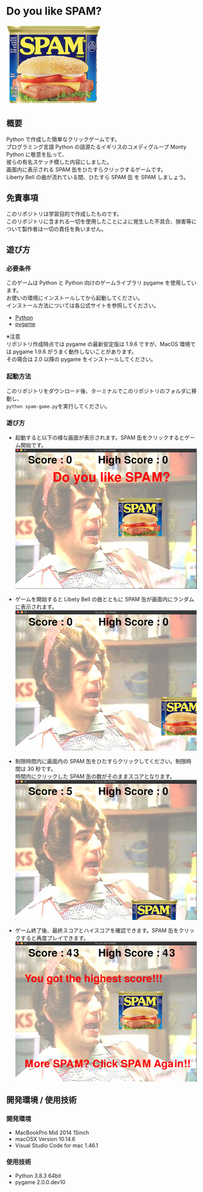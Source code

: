 # Do you like SPAM?

![SPAM](./image/spam3.png)

## 概要

Python で作成した簡単なクリックゲームです。<br>
プログラミング言語 Python の語源たるイギリスのコメディグループ Monty Python に敬意を払って、<br>
彼らの有名スケッチ模した内容にしました。</br>
画面内に表示される SPAM 缶をひたすらクリックするゲームです。</br>
Liberty Bell の曲が流れている間、ひたすら SPAM 缶 を SPAM しましょう。</br>

## 免責事項

このリポジトリは学習目的で作成したものです。</br>
このリポジトリに含まれる一切を使用したことによに発生した不具合、損害等について製作者は一切の責任を負いません。</br>

## 遊び方

### 必要条件

このゲームは Python と Python 向けのゲームライブラリ pygame を使用しています。</br>
お使いの環境にインストールしてから起動してください。</br>
インストール方法については各公式サイトを参照してください。

- [Python](https://www.python.org/)
- [pygame](https://www.pygame.org/news)

※注意</br>
リポジトリ作成時点では pygame の最新安定版は 1.9.6 ですが、MacOS 環境では pygame 1.9.6 がうまく動作しないことがあります。</br>
その場合は 2.0 以降の pygame をインストールしてください。

### 起動方法

このリポジトリをダウンロード後、ターミナルでこのリポジトリのフォルダに移動し、</br>
`python spam-game.py`を実行してください。

### 遊び方

- 起動すると以下の様な画面が表示されます。SPAM 缶をクリックするとゲーム開始です。</br>
  ![Start](./screen_shot/play_01.png)
- ゲームを開始すると Libety Bell の曲とともに SPAM 缶が画面内にランダムに表示されます。</br> ![Start](./screen_shot/play_02.png)

- 制限時間内に画面内の SPAM 缶をひたすらクリックしてください。制限時間は 30 秒です。</br>
  時間内にクリックした SPAM 缶の数がそのままスコアとなります。</br>
  ![Start](./screen_shot/play_03.png)

- ゲーム終了後、最終スコアとハイスコアを確認できます。SPAM 缶をクリックすると再度プレイできます。</br>
  ![Start](./screen_shot/play_04.png)

## 開発環境 / 使用技術

### 開発環境

- MacBookPro Mid 2014 15inch
- macOSX Version 10.14.6
- Visual Studio Code for mac 1.46.1

### 使用技術

- Python 3.8.3 64bit
- pygame 2.0.0.dev10
